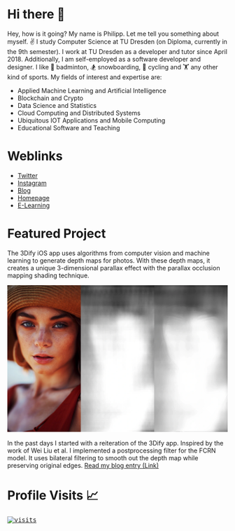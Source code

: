 # Hi there 👋

Hey, how is it going? My name is Philipp. Let me tell you something about myself. ✌ I study Computer Science at TU Dresden (on Diploma, currently in the 9th semester). I work at TU Dresden as a developer and tutor since April 2018. Additionally, I am self-employed as a software developer and designer.
I like 🏸 badminton, 🏂 snowboarding, 🚴 cycling and 🏋 any other kind of sports. My fields of interest and expertise are:

- Applied Machine Learning and Artificial Intelligence
- Blockchain and Crypto
- Data Science and Statistics
- Cloud Computing and Distributed Systems
- Ubiquitous IOT Applications and Mobile Computing
- Educational Software and Teaching

# Weblinks

- [Twitter](https://twitter.com/snrmtths)
- [Instagram](https://instagram.com/snrmtths)
- [Blog](https://xn--53hy230o.ws/)
- [Homepage](https://philippmatth.es/)
- [E-Learning](https://fragenautom.at/)

# Featured Project

The 3Dify iOS app uses algorithms from computer vision and machine learning to generate depth maps for photos. With these depth maps, it creates a unique 3-dimensional parallax effect with the parallax occlusion mapping shading technique.

<a href="https://github.com/3dify-app">![3Dify-App](images/thumbnail.webp)</a>

In the past days I started with a reiteration of the 3Dify app. Inspired by the work of Wei Liu et al. I implemented a postprocessing filter for the FCRN model. It uses bilateral filtering to smooth out the depth map while preserving original edges. [Read my blog entry (Link)](https://xn--53hy230o.ws/entries/3dify-filtering/)

# Profile Visits 📈

<a href="https://github.com/PhilippMatthes/PhilippMatthes">
  <kbd>
    <img align="center" src="https://snrmtths.uber.space/history/chart/?cache=no" alt="visits" />
  </kbd>
</a>

